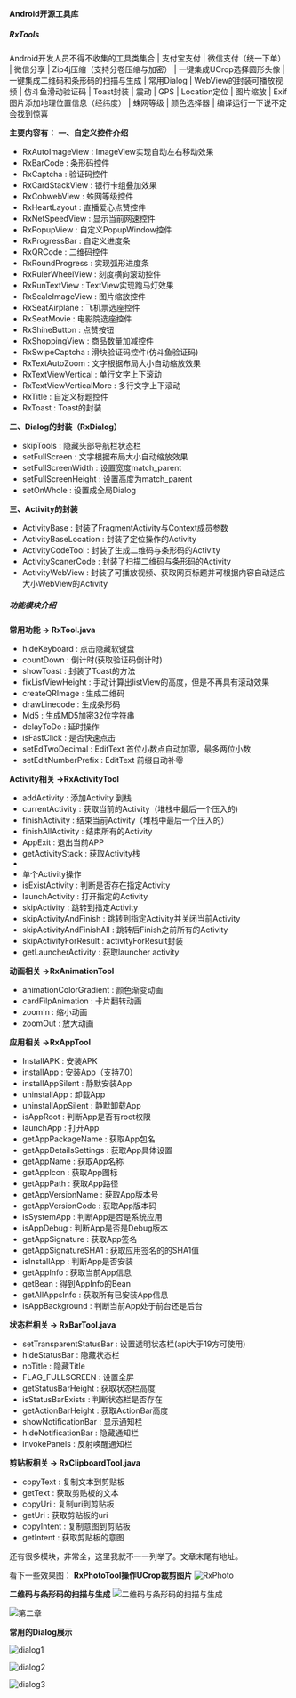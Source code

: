 #### Android开源工具库

##### RxTools
Android开发人员不得不收集的工具类集合 | 支付宝支付 | 微信支付（统一下单） | 微信分享 | Zip4j压缩（支持分卷压缩与加密） | 一键集成UCrop选择圆形头像 | 一键集成二维码和条形码的扫描与生成 | 常用Dialog | WebView的封装可播放视频 | 仿斗鱼滑动验证码 | Toast封装 | 震动 | GPS | Location定位 | 图片缩放 | Exif 图片添加地理位置信息（经纬度） | 蛛网等级 | 颜色选择器 | 编译运行一下说不定会找到惊喜

**主要内容有：**
**一、自定义控件介绍**
- RxAutoImageView             : ImageView实现自动左右移动效果
- RxBarCode                   : 条形码控件
- RxCaptcha                   : 验证码控件
- RxCardStackView             : 银行卡组叠加效果
- RxCobwebView                : 蛛网等级控件
- RxHeartLayout               : 直播爱心点赞控件
- RxNetSpeedView              : 显示当前网速控件
- RxPopupView                 : 自定义PopupWindow控件
- RxProgressBar               : 自定义进度条
- RxQRCode                    : 二维码控件
- RxRoundProgress             : 实现弧形进度条
- RxRulerWheelView            : 刻度横向滚动控件
- RxRunTextView               : TextView实现跑马灯效果
- RxScaleImageView            : 图片缩放控件
- RxSeatAirplane              : 飞机票选座控件
- RxSeatMovie                 : 电影院选座控件
- RxShineButton               : 点赞按钮
- RxShoppingView              : 商品数量加减控件
- RxSwipeCaptcha              : 滑块验证码控件(仿斗鱼验证码)
- RxTextAutoZoom              : 文字根据布局大小自动缩放效果
- RxTextViewVertical          : 单行文字上下滚动
- RxTextViewVerticalMore      : 多行文字上下滚动
- RxTitle                     : 自定义标题控件
- RxToast                     : Toast的封装

**二、Dialog的封装（RxDialog）**
- skipTools                   : 隐藏头部导航栏状态栏
- setFullScreen               : 文字根据布局大小自动缩放效果
- setFullScreenWidth          : 设置宽度match_parent
- setFullScreenHeight         : 设置高度为match_parent
- setOnWhole                  : 设置成全局Dialog

**三、Activity的封装**
- ActivityBase                : 封装了FragmentActivity与Context成员参数
- ActivityBaseLocation        : 封装了定位操作的Activity
- ActivityCodeTool            : 封装了生成二维码与条形码的Activity
- ActivityScanerCode          : 封装了扫描二维码与条形码的Activity
- ActivityWebView             : 封装了可播放视频、获取网页标题并可根据内容自动适应大小WebView的Activity

##### 功能模块介绍
**常用功能 -> RxTool.java**
- hideKeyboard                : 点击隐藏软键盘
- countDown                   : 倒计时(获取验证码倒计时)
- showToast                   : 封装了Toast的方法
- fixListViewHeight           : 手动计算出listView的高度，但是不再具有滚动效果
- createQRImage               : 生成二维码
- drawLinecode                : 生成条形码
- Md5                         : 生成MD5加密32位字符串
- delayToDo                   : 延时操作
- isFastClick                 : 是否快速点击
- setEdTwoDecimal             : EditText 首位小数点自动加零，最多两位小数
- setEditNumberPrefix         : EditText 前缀自动补零

**Activity相关 ->RxActivityTool**
- addActivity                 : 添加Activity 到栈
- currentActivity             : 获取当前的Activity（堆栈中最后一个压入的)
- finishActivity              : 结束当前Activity（堆栈中最后一个压入的）
- finishAllActivity           : 结束所有的Activity
- AppExit                     : 退出当前APP
- getActivityStack            : 获取Activity栈
- 
- 单个Activity操作
- isExistActivity             : 判断是否存在指定Activity
- launchActivity              : 打开指定的Activity
- skipActivity                : 跳转到指定Activity
- skipActivityAndFinish       : 跳转到指定Activity并关闭当前Activity
- skipActivityAndFinishAll    : 跳转后Finish之前所有的Activity
- skipActivityForResult       : activityForResult封装
- getLauncherActivity         : 获取launcher activity

**动画相关 ->RxAnimationTool**
- animationColorGradient      : 颜色渐变动画
- cardFilpAnimation           : 卡片翻转动画
- zoomIn                      : 缩小动画
- zoomOut                     : 放大动画

**应用相关 ->RxAppTool**
- InstallAPK                  : 安装APK
- installApp                  : 安装App（支持7.0）
- installAppSilent            : 静默安装App
- uninstallApp                : 卸载App
- uninstallAppSilent          : 静默卸载App
- isAppRoot                   : 判断App是否有root权限
- launchApp                   : 打开App
- getAppPackageName           : 获取App包名
- getAppDetailsSettings       : 获取App具体设置
- getAppName                  : 获取App名称
- getAppIcon                  : 获取App图标
- getAppPath                  : 获取App路径
- getAppVersionName           : 获取App版本号
- getAppVersionCode           : 获取App版本码
- isSystemApp                 : 判断App是否是系统应用
- isAppDebug                  : 判断App是否是Debug版本
- getAppSignature             : 获取App签名
- getAppSignatureSHA1         : 获取应用签名的的SHA1值
- isInstallApp                : 判断App是否安装
- getAppInfo                  : 获取当前App信息
- getBean                     : 得到AppInfo的Bean
- getAllAppsInfo              : 获取所有已安装App信息
- isAppBackground             : 判断当前App处于前台还是后台

**状态栏相关 -> RxBarTool.java**
- setTransparentStatusBar     : 设置透明状态栏(api大于19方可使用)
- hideStatusBar               : 隐藏状态栏
- noTitle                     : 隐藏Title
- FLAG_FULLSCREEN             : 设置全屏
- getStatusBarHeight          : 获取状态栏高度
- isStatusBarExists           : 判断状态栏是否存在
- getActionBarHeight          : 获取ActionBar高度
- showNotificationBar         : 显示通知栏
- hideNotificationBar         : 隐藏通知栏
- invokePanels                : 反射唤醒通知栏

**剪贴板相关 -> RxClipboardTool.java**
- copyText                    : 复制文本到剪贴板
- getText                     : 获取剪贴板的文本
- copyUri                     : 复制uri到剪贴板
- getUri                      : 获取剪贴板的uri
- copyIntent                  : 复制意图到剪贴板
- getIntent                   : 获取剪贴板的意图

还有很多模块，非常全，这里我就不一一列举了。文章末尾有地址。

看下一些效果图：
**RxPhotoTool操作UCrop裁剪图片**
![RxPhoto](https://github.com/dengshiwei/work-summary/blob/master/work-blog/%E5%BC%80%E6%BA%90%E9%A1%B9%E7%9B%AE/%E5%BC%80%E6%BA%90%E9%A1%B9%E7%9B%AE%E2%80%94%E2%80%94Android%E5%B7%A5%E5%85%B7%E7%B1%BB%E5%BA%93/RxPhotoTool%E6%93%8D%E4%BD%9CUCrop%E8%A3%81%E5%89%AA%E5%9B%BE%E7%89%87.jpg)

**二维码与条形码的扫描与生成**
![二维码与条形码的扫描与生成](https://github.com/dengshiwei/work-summary/blob/master/work-blog/%E5%BC%80%E6%BA%90%E9%A1%B9%E7%9B%AE/%E5%BC%80%E6%BA%90%E9%A1%B9%E7%9B%AE%E2%80%94%E2%80%94Android%E5%B7%A5%E5%85%B7%E7%B1%BB%E5%BA%93/%E4%BA%8C%E7%BB%B4%E7%A0%81%E4%B8%8E%E6%9D%A1%E5%BD%A2%E7%A0%81%E7%9A%84%E6%89%AB%E6%8F%8F%E4%B8%8E%E7%94%9F%E6%88%90.jpg)

![第二章](https://github.com/dengshiwei/work-summary/blob/master/work-blog/%E5%BC%80%E6%BA%90%E9%A1%B9%E7%9B%AE/%E5%BC%80%E6%BA%90%E9%A1%B9%E7%9B%AE%E2%80%94%E2%80%94Android%E5%B7%A5%E5%85%B7%E7%B1%BB%E5%BA%93/%E4%BA%8C%E7%BB%B4%E7%A0%81%E4%B8%8E%E6%9D%A1%E5%BD%A2%E7%A0%81%E7%9A%84%E6%89%AB%E6%8F%8F%E4%B8%8E%E7%94%9F%E6%88%901.jpg)

**常用的Dialog展示**

![dialog1](https://github.com/dengshiwei/work-summary/blob/master/work-blog/%E5%BC%80%E6%BA%90%E9%A1%B9%E7%9B%AE/%E5%BC%80%E6%BA%90%E9%A1%B9%E7%9B%AE%E2%80%94%E2%80%94Android%E5%B7%A5%E5%85%B7%E7%B1%BB%E5%BA%93/%E5%B8%B8%E7%94%A8%E7%9A%84Dialog%E5%B1%95%E7%A4%BA.png)

![dialog2](https://github.com/dengshiwei/work-summary/blob/master/work-blog/%E5%BC%80%E6%BA%90%E9%A1%B9%E7%9B%AE/%E5%BC%80%E6%BA%90%E9%A1%B9%E7%9B%AE%E2%80%94%E2%80%94Android%E5%B7%A5%E5%85%B7%E7%B1%BB%E5%BA%93/%E5%B8%B8%E7%94%A8%E7%9A%84Dialog%E5%B1%95%E7%A4%BA2.png)

![dialog3](https://github.com/dengshiwei/work-summary/blob/master/work-blog/%E5%BC%80%E6%BA%90%E9%A1%B9%E7%9B%AE/%E5%BC%80%E6%BA%90%E9%A1%B9%E7%9B%AE%E2%80%94%E2%80%94Android%E5%B7%A5%E5%85%B7%E7%B1%BB%E5%BA%93/%E5%B8%B8%E7%94%A8%E7%9A%84Dialog%E5%B1%95%E7%A4%BA3.png)